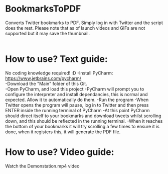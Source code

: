 # BookmarksToPDF <br>
Converts Twitter bookmarks to PDF. Simply log in with Twitter and the script does the rest. Please note that as of launch videos and GIFs are not supported but it may save the thumbnail.
<br>
<br>

# How to use? Text guide: <br>
No coding knowledge required! :D
-Install PyCharm: https://www.jetbrains.com/pycharm/ <br>
-Download the "Main" folder of this Git. <br>
-Open PyCharm, and load this project
-PyCharm will prompt you to configure the interpreter and install dependancies, this is normal and expected. Allow it to automatically do them.
-Run the program
-When Twitter opens the program will pause, log in to Twitter and then press ENTER inside the running terminal of PyCharm
-At this point PyCharm should direct itself to your bookmarks and download tweets whilst scrolling down, and this should be reflected in the running terminal.
-When it reaches the bottom of your bookmarks it will try scrolling a few times to ensure it is done, when it registers this, it will generate the PDF file.

# How to use? Video guide: <br>
Watch the Demonstation.mp4 video

